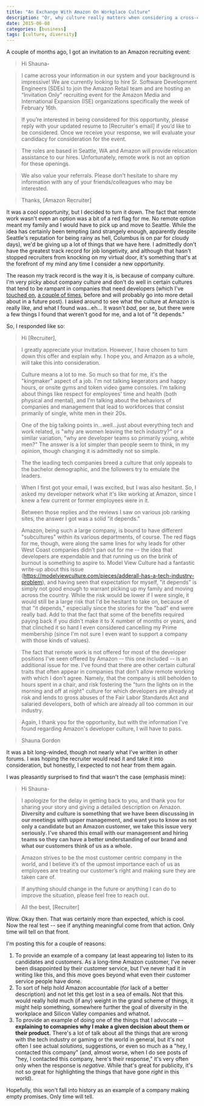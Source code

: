 ```yaml
---
title: "An Exchange With Amazon On Workplace Culture"
description: "Or, why culture really matters when considering a cross-country move."
date: 2015-06-08
categories: [business]
tags: [culture, diversity]
---
```


A couple of months ago, I got an invitation to an Amazon recruiting event:

> Hi Shauna-

> I came across your information in our system and your background is impressive! We are currently looking to hire Sr. Software Development Engineers (SDEs) to join the Amazon Retail team and are hosting an “Invitation Only” recruiting event for the Amazon Media and International Expansion (ISE) organizations specifically the week of February 16th.

> If you’re interested in being considered for this opportunity, please reply with your updated resume to [Recruiter's email] if you’d like to be considered. Once we receive your response, we will evaluate your candidacy for consideration for the event.

> The roles are based in Seattle, WA and Amazon will provide relocation assistance to our hires. Unfortunately, remote work is not an option for these openings.

> We also value your referrals. Please don’t hesitate to share my information with any of your friends/colleagues who may be interested.

> Thanks,
> [Amazon Recruiter]

It was a cool opportunity, but I decided to turn it down. The fact that remote work wasn't even an option was a bit of a red flag for me. No remote option meant my family and I would have to pick up and move to Seattle. While the idea has certainly been tempting (and strangely enough, apparently despite Seattle's reputation for being rainy as hell, Columbus is on par for cloudy days), we'd be giving up a lot of things that we have here. I admittedly don't have the greatest track record for job longetivity, and although that hasn't stopped recruiters from knocking on my virtual door, it's something that's at the forefront of my mind any time I consider a new opportunity.

The reason my track record is the way it is, is because of company culture. I'm very picky about company culture and don't do well in certain cultures that tend to be rampant in companies that need developers (which I've [touched on](http://shaunagordon.com/2014/10/15/dear-recruiters/), [a couple of times](http://shaunagordon.com/2015/05/15/in-defense-of-remote-friendly-work-environments/), before and will probably go into more detail about in a future post). I asked around to see what the culture at Amazon is really like, and what I found was...eh... It wasn't *bad*, per se, but there were a few things I found that weren't good for me, and a lot of "it depends."

So, I responded like so:

> Hi [Recruiter],

> I greatly appreciate your invitation. However, I have chosen to turn down this offer and explain why. I hope you, and Amazon as a whole, will take this into consideration.

> Culture means a lot to me. So much so that for me, it's the "kingmaker" aspect of a job. I'm not talking kegerators and happy hours, or onsite gyms and token video game consoles. I'm talking about things like respect for employees' time and health (both physical and mental), and I'm talking about the behaviors of companies and management that lead to workforces that consist primarily of single, white men in their 20s.

> One of the big talking points in...well...just about everything tech and work related, is "why are women leaving the tech industry?" or a similar variation, "why are developer teams so primarily young, white men?" The answer is a lot simpler than people seem to think, in my opinion, though changing it is admittedly not so simple.

> The the leading tech companies breed a culture that only appeals to the bachelor demographic, and the followers try to emulate the leaders.

> When I first got your email, I was excited, but I was also hesitant. So, I asked my developer network what it's like working at Amazon, since I knew a few current or former employees were in it.

> Between those replies and the reviews I saw on various job ranking sites, the answer I got was a solid "it depends."

> Amazon, being such a large company, is bound to have different "subcultures" within its various departments, of course. The red flags for me, though, were along the same lines for why leads for other West Coast companies didn't pan out for me -- the idea that developers are expendable and that running us on the brink of burnout is something to aspire to. Model View Culture had a fantastic write-up about this issue (https://modelviewculture.com/pieces/adderall-has-a-tech-industry-problem), and having seen that expectation for myself, "it depends" is simply not good enough to warrant picking up my family and moving across the country. While the risk would be lower if I were single, it would still be a large risk that I'd be hesitant to take on, because of that "it depends," especially since the stories for the "bad" end were really bad. Add to that the fact that some of the benefits required paying back if you didn't make it to X number of months or years, and that clinched it so hard I even considered cancelling my Prime membership (since I'm not sure I even want to support a company with those kinds of values).

> The fact that remote work is not offered for most of the developer positions I've seen offered by Amazon -- this one included -- is an additional issue for me. I've found that there are other certain cultural traits that often appear in companies that don't allow remote working with which I don't agree. Namely, that the company is still beholden to hours spent in a chair, and risk fostering the "turn the lights on in the morning and off at night" culture for which developers are already at risk and lends to gross abuses of the Fair Labor Standards Act and salaried developers, both of which are already all too common in our industry.

> Again, I thank you for the opportunity, but with the information I've found regarding Amazon's developer culture, I will have to pass.

> Shauna Gordon

It was a bit long-winded, though not nearly what I've written in other forums. I was hoping the recruiter would read it and take it into consideration, but honestly, I expected to not hear from them again.

I was pleasantly surprised to find that wasn't the case (emphasis mine):

> Hi Shauna-

> I apologize for the delay in getting back to you, and thank you for sharing your story and giving a detailed description on Amazon.  **Diversity and culture is something that we have been discussing in our meetings with upper management, and want you to know as not only a candidate but an Amazon customer, we take this issue very seriously. I’ve shared this email with our management and hiring teams so they can have a better understanding of our brand and what our customers think of us as a whole.**

> Amazon strives to be the most customer centric company in the world, and I believe it’s of the upmost importance each of us as employees are treating our customer’s right and making sure they are taken care of.

> If anything should change in the future or anything I can do to improve the situation, please feel free to reach out.

> All the best,
> [Recruiter]

Wow. Okay then. That was certainly more than expected, which is cool. Now the real test -- see if anything meaningful come from that action. Only time will tell on that front.

I'm posting this for a couple of reasons:

1. To provide an example of a company (at least appearing to) listen to its candidates and customers. As a long-time Amazon customer, I've never been disappointed by their customer service, but I've never had it in writing like this, and this move goes beyond what even their customer service people have done.
2. To sort of help hold Amazon accountable (for lack of a better description) and not let this get lost in a sea of emails. Not that this would really hold much (if any) weight in the grand scheme of things, it might help something, somewhere further the goal of diversity in the workplace and Silicon Valley companies and whatnot.
3. To provide an example of doing one of the things that I advocate -- **explaining to comapnies why I make a given decision about them or their product.** There's a lot of talk about all the things that are wrong with the tech industry or gaming or the world in general, but it's not often I see actual *solutions*, suggestions, or even so much as a "hey, I contacted this company" (and, almost worse, when I do see posts of "hey, I contacted this company, here's their response," it's very often only when the response is *negative*. While that's great for publicity, it's not so great for highlighting the things that have gone *right* in this world).

Hopefully, this won't fall into history as an example of a company making empty promises. Only time will tell.